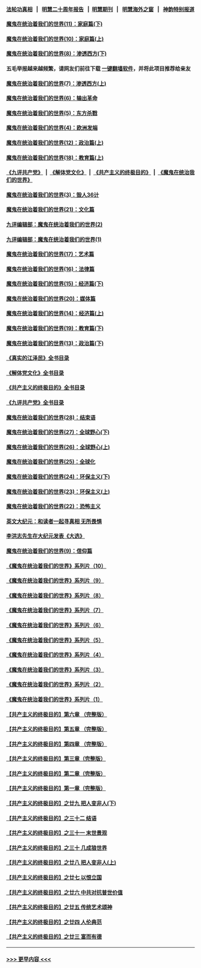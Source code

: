 #### [法轮功真相](https://github.com/gfw-breaker/truth/blob/master/README.md?t=0) &nbsp;&nbsp;|&nbsp;&nbsp; [明慧二十周年报告](https://github.com/gfw-breaker/mh-reports/blob/master/README.md?t=0) &nbsp;&nbsp;|&nbsp;&nbsp;[明慧期刊](https://github.com/gfw-breaker/mh-qikan) &nbsp;&nbsp;|&nbsp;&nbsp; [明慧海外之窗](https://github.com/gfw-breaker/mh-news/blob/master/README.md?t=0) &nbsp;&nbsp;|&nbsp;&nbsp; [神韵特别报道](https://github.com/gfw-breaker/mh-news/blob/master/shenyun.md?t=0)
#### [魔鬼在统治着我们的世界(11)：家庭篇(下)](../pages/nsc422/n10440961.md?t=12140050) 
#### [魔鬼在统治着我们的世界(10)：家庭篇(上)](../pages/nsc422/n10435448.md?t=12140050) 
#### [魔鬼在统治着我们的世界(8)：渗透西方(下)](../pages/nsc422/n10429603.md?t=12140050) 
#### 五毛举报越来越频繁，请网友们前往下载 [一键翻墙软件](https://github.com/gfw-breaker/ssr-accounts)，并将此项目推荐给亲友
#### [魔鬼在统治着我们的世界(7)：渗透西方(上)](../pages/nsc422/n10426013.md?t=12140050) 
#### [魔鬼在统治着我们的世界(6)：输出革命](../pages/nsc422/n10421536.md?t=12140050) 
#### [魔鬼在统治着我们的世界(5)：东方杀戮](../pages/nsc422/n10417707.md?t=12140050) 
#### [魔鬼在统治着我们的世界(4)：欧洲发端](../pages/nsc422/n10414890.md?t=12140050) 
#### [魔鬼在统治着我们的世界(12)：政治篇(上)](../pages/nsc422/n10444576.md?t=12140050) 
#### [魔鬼在统治着我们的世界(18)：教育篇(上)](../pages/nsc422/n10526970.md?t=12140050) 
#### [《九评共产党》](https://github.com/begood0513/9ping.md/blob/master/README.md) &nbsp;|&nbsp; [《解体党文化》](../../../../jtdwh.md/blob/master/README.md)  &nbsp;|&nbsp; [《共产主义的终极目的》](../../../../gczydzjmd.md/blob/master/README.md) &nbsp;|&nbsp; [《魔鬼在统治我们的世界》](../../../../mgztzwmdsj.md/blob/master/README.md) 
#### [魔鬼在统治着我们的世界(3)：毁人36计](../pages/nsc422/n10411583.md?t=12140050) 
#### [魔鬼在统治着我们的世界(21)：文化篇](../pages/nsc422/n10597706.md?t=12140050) 
#### [九评编辑部：魔鬼在统治着我们的世界(2)](../pages/nsc422/n10410036.md?t=12140050) 
#### [九评编辑部：魔鬼在统治着我们的世界(1)](../pages/nsc422/n10406825.md?t=12140050) 
#### [魔鬼在统治着我们的世界(17)：艺术篇](../pages/nsc422/n10499093.md?t=12140050) 
#### [魔鬼在统治着我们的世界(16)：法律篇](../pages/nsc422/n10485969.md?t=12140050) 
#### [魔鬼在统治着我们的世界(15)：经济篇(下)](../pages/nsc422/n10469975.md?t=12140050) 
#### [魔鬼在统治着我们的世界(20)：媒体篇](../pages/nsc422/n10586579.md?t=12140050) 
#### [魔鬼在统治着我们的世界(14)：经济篇(上)](../pages/nsc422/n10457370.md?t=12140050) 
#### [魔鬼在统治着我们的世界(19)：教育篇(下)](../pages/nsc422/n10564808.md?t=12140050) 
#### [魔鬼在统治着我们的世界(13)：政治篇(下)](../pages/nsc422/n10448270.md?t=12140050) 
#### [《真实的江泽民》全书目录](../pages/nsc422/n13721399.md?t=12140050) 
#### [《解体党文化》全书目录](../pages/nsc422/n13721157.md?t=12140050) 
#### [《共产主义的终极目的》全书目录](../pages/nsc422/n13721048.md?t=12140050) 
#### [《九评共产党》全书目录](../pages/nsc422/n13708085.md?t=12140050) 
#### [魔鬼在统治着我们的世界(28)：结束语](../pages/nsc422/n10936246.md?t=12140050) 
#### [魔鬼在统治着我们的世界(27)：全球野心(下)](../pages/nsc422/n10928319.md?t=12140050) 
#### [魔鬼在统治着我们的世界(26)：全球野心(上)](../pages/nsc422/n10900318.md?t=12140050) 
#### [魔鬼在统治着我们的世界(25)：全球化](../pages/nsc422/n10788205.md?t=12140050) 
#### [魔鬼在统治着我们的世界(24)：环保主义(下)](../pages/nsc422/n10695307.md?t=12140050) 
#### [魔鬼在统治着我们的世界(23)：环保主义(上)](../pages/nsc422/n10688613.md?t=12140050) 
#### [魔鬼在统治着我们的世界(22)：恐怖主义](../pages/nsc422/n10614727.md?t=12140050) 
#### [英文大纪元：和读者一起寻真相 无所畏惧](../pages/nsc422/n12542027.md?t=12140050) 
#### [李洪志先生在大纪元发表《大选》](../pages/nsc422/n12534746.md?t=12140050) 
#### [魔鬼在统治着我们的世界(9)：信仰篇](../pages/nsc422/n10432159.md?t=12140050) 
#### [《魔鬼在统治着我们的世界》系列片（10）](../pages/nsc422/n12292670.md?t=12140050) 
#### [《魔鬼在统治着我们的世界》系列片（9）](../pages/nsc422/n12290859.md?t=12140050) 
#### [《魔鬼在统治着我们的世界》系列片（8）](../pages/nsc422/n12287445.md?t=12140050) 
#### [《魔鬼在统治着我们的世界》系列片（7）](../pages/nsc422/n12283425.md?t=12140050) 
#### [《魔鬼在统治着我们的世界》系列片（6）](../pages/nsc422/n12282314.md?t=12140050) 
#### [《魔鬼在统治着我们的世界》系列片（5）](../pages/nsc422/n12281419.md?t=12140050) 
#### [《魔鬼在统治着我们的世界》系列片（4）](../pages/nsc422/n12274024.md?t=12140050) 
#### [《魔鬼在统治着我们的世界》系列片（3）](../pages/nsc422/n12271322.md?t=12140050) 
#### [《魔鬼在统治着我们的世界》系列片（2）](../pages/nsc422/n12269049.md?t=12140050) 
#### [《魔鬼在统治着我们的世界》系列片（1）](../pages/nsc422/n12267575.md?t=12140050) 
#### [【共产主义的终极目的】第六章 （完整版）](../pages/nsc422/n11428913.md?t=12140050) 
#### [【共产主义的终极目的】第五章 （完整版）](../pages/nsc422/n11428912.md?t=12140050) 
#### [【共产主义的终极目的】第四章 （完整版）](../pages/nsc422/n11428907.md?t=12140050) 
#### [【共产主义的终极目的】第三章（完整版）](../pages/nsc422/n11428848.md?t=12140050) 
#### [【共产主义的终极目的】第二章（完整版）](../pages/nsc422/n11428831.md?t=12140050) 
#### [【共产主义的终极目的】第一章（完整版）](../pages/nsc422/n11417651.md?t=12140050) 
#### [【共产主义的终极目的】之廿九 把人变非人(下)](../pages/nsc422/n11344140.md?t=12140050) 
#### [【共产主义的终极目的】之三十二 结语](../pages/nsc422/n11360535.md?t=12140050) 
#### [【共产主义的终极目的】之三十一 末世景观](../pages/nsc422/n11351129.md?t=12140050) 
#### [【共产主义的终极目的】之三十 几成狼世界](../pages/nsc422/n11348280.md?t=12140050) 
#### [【共产主义的终极目的】之廿八 把人变非人(上)](../pages/nsc422/n11340492.md?t=12140050) 
#### [【共产主义的终极目的】之廿七 以恨立国](../pages/nsc422/n11336944.md?t=12140050) 
#### [【共产主义的终极目的】之廿六 中共对抗普世价值](../pages/nsc422/n11324785.md?t=12140050) 
#### [【共产主义的终极目的】之廿五 传统艺术颂神](../pages/nsc422/n11296396.md?t=12140050) 
#### [【共产主义的终极目的】之廿四 人伦典范](../pages/nsc422/n11296397.md?t=12140050) 
#### [【共产主义的终极目的】之廿三 富而有德](../pages/nsc422/n11283598.md?t=12140050) 

----
#### [ >>> 更早内容 <<< ](../indexes/nsc422-earlier.md)
